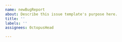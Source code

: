 ```yaml
---
name: newBugReport
about: Describe this issue template's purpose here.
title: ''
labels: ''
assignees: 0ctopusHead

---
```




